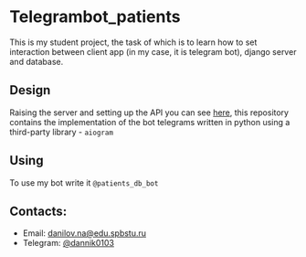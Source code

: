 # Telegrambot_patients

This is my student project, the task of which is to learn how to set interaction between client app (in my case, it is telegram bot), django server and database.

## Design

Raising the server and setting up the API you can see [here](https://github.com/Dannikk/DjangoREST_Api/tree/develop), this repository contains the implementation of the bot telegrams written in python using a third-party library - `aiogram`

## Using

To use my bot write it `@patients_db_bot`


## Contacts:

* Email: danilov.na@edu.spbstu.ru
* Telegram: [@dannik0103](https://t.me/dannik0103)
